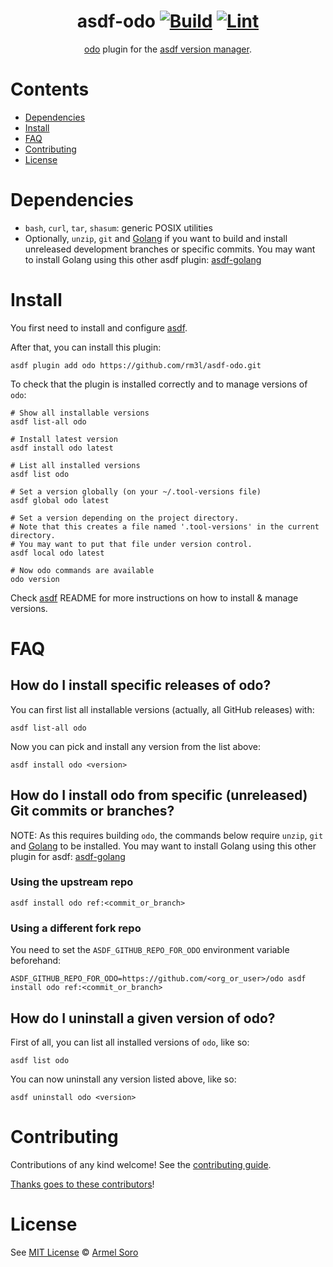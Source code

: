 <div align="center">

# asdf-odo [![Build](https://github.com/rm3l/asdf-odo/actions/workflows/build.yml/badge.svg)](https://github.com/rm3l/asdf-odo/actions/workflows/build.yml) [![Lint](https://github.com/rm3l/asdf-odo/actions/workflows/lint.yml/badge.svg)](https://github.com/rm3l/asdf-odo/actions/workflows/lint.yml)


[odo](https://odo.dev) plugin for the [asdf version manager](https://asdf-vm.com).

</div>

# Contents

- [Dependencies](#dependencies)
- [Install](#install)
- [FAQ](#FAQ)
- [Contributing](#contributing)
- [License](#license)

# Dependencies

- `bash`, `curl`, `tar`, `shasum`: generic POSIX utilities
- Optionally, `unzip`, `git` and [Golang](https://go.dev/doc/install) if you want to build and install unreleased development branches or specific commits. You may want to install Golang using this other asdf plugin: [asdf-golang](https://github.com/kennyp/asdf-golang)

# Install

You first need to install and configure [asdf](https://asdf-vm.com/guide/getting-started.html#_1-install-dependencies).

After that, you can install this plugin:

```shell
asdf plugin add odo https://github.com/rm3l/asdf-odo.git
```

To check that the plugin is installed correctly and to manage versions of `odo`:

```shell
# Show all installable versions
asdf list-all odo

# Install latest version
asdf install odo latest

# List all installed versions
asdf list odo

# Set a version globally (on your ~/.tool-versions file)
asdf global odo latest

# Set a version depending on the project directory.
# Note that this creates a file named '.tool-versions' in the current directory.
# You may want to put that file under version control.
asdf local odo latest

# Now odo commands are available
odo version
```

Check [asdf](https://github.com/asdf-vm/asdf) README for more instructions on how to
install & manage versions.

# FAQ

## How do I install specific releases of odo?

You can first list all installable versions (actually, all GitHub releases) with:
```shell
asdf list-all odo
```

Now you can pick and install any version from the list above:
```shell
asdf install odo <version>
```

## How do I install odo from specific (unreleased) Git commits or branches?

NOTE: As this requires building `odo`, the commands below require `unzip`, `git` and [Golang](https://go.dev/doc/install) to be installed. You may want to install Golang using this other plugin for asdf: [asdf-golang](https://github.com/kennyp/asdf-golang)

### Using the upstream repo
```shell
asdf install odo ref:<commit_or_branch>
```

### Using a different fork repo
You need to set the `ASDF_GITHUB_REPO_FOR_ODO` environment variable beforehand:

```shell
ASDF_GITHUB_REPO_FOR_ODO=https://github.com/<org_or_user>/odo asdf install odo ref:<commit_or_branch>
```

## How do I uninstall a given version of odo?

First of all, you can list all installed versions of `odo`, like so:
```shell
asdf list odo
```

You can now uninstall any version listed above, like so:
```shell
asdf uninstall odo <version>
```

# Contributing

Contributions of any kind welcome! See the [contributing guide](contributing.md).

[Thanks goes to these contributors](https://github.com/rm3l/asdf-odo/graphs/contributors)!

# License

See [MIT License](LICENSE) © [Armel Soro](https://github.com/rm3l/)
